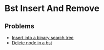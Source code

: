 # Bst Insert And Remove

## Problems

- [Insert into a binary search tree](./001_insert_into_a_binary_search_tree)
- [Delete node in a bst](./002_delete_node_in_a_bst)
